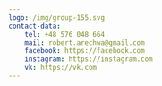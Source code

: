 ```yaml
---
logo: /img/group-155.svg
contact-data:
    tel: +48 576 048 664
    mail: robert.arechwa@gmail.com
    facebook: https://facebook.com
    instagram: https://instagram.com
    vk: https://vk.com
---
```

